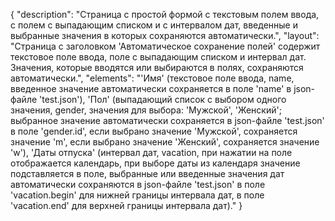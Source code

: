 {
"description": "Страница с простой формой с текстовым полем ввода, с полем с выпадающим списком и с интервалом дат, введенные и выбранные значения в которых сохраняются автоматически.",
"layout": "Страница с заголовком 'Автоматическое сохранение полей' содержит текстовое поле ввода, поле с выпадающим списком и интервал дат. Значения, которые вводятся или выбираются в полях, сохраняются автоматически.",
"elements": "'Имя' (текстовое поле ввода, name, введенное значение автоматически сохраняется в поле 'name' в json-файле 'test.json'), 'Пол' (выпадающий список с выбором одного значения, gender, значения для выбора: 'Мужской', 'Женский'; выбранное значение автоматически сохраняется в json-файле 'test.json' в поле 'gender.id', если выбрано значение 'Мужской', сохраняется значение 'm', если выбрано значение 'Женский', сохраняется значение 'w'), 'Даты отпуска' (интервал дат, vacation, при нажатии на поле отображается календарь, при выборе даты из календаря значение подставляется в поле, выбранные или введенные значения дат автоматически сохраняются в json-файле 'test.json' в поле 'vacation.begin' для нижней границы интервала дат, в поле 'vacation.end' для верхней границы интервала дат)."
}